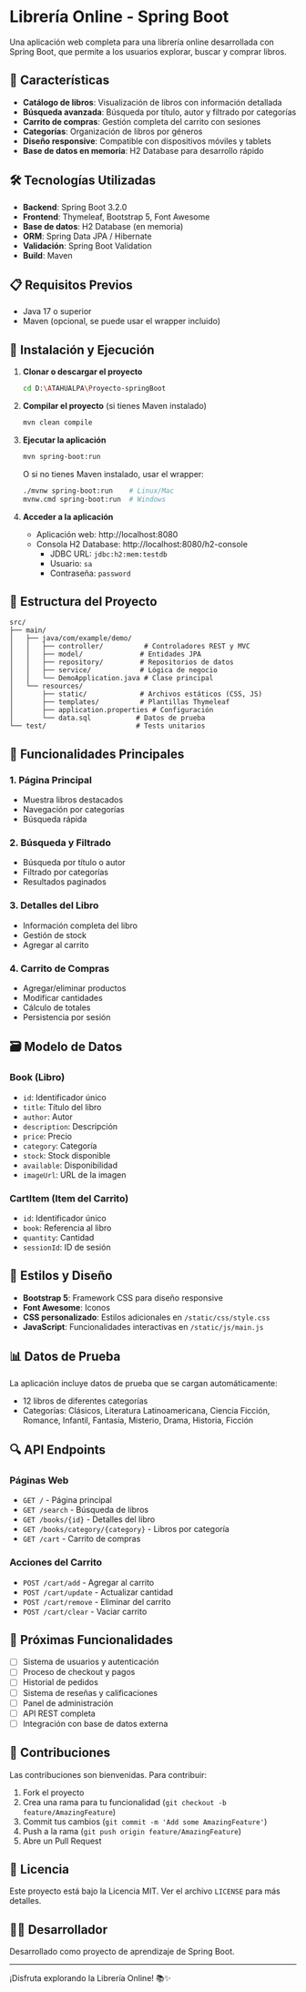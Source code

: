 # Librería Online - Spring Boot

Una aplicación web completa para una librería online desarrollada con Spring Boot, que permite a los usuarios explorar, buscar y comprar libros.

## 🚀 Características

- **Catálogo de libros**: Visualización de libros con información detallada
- **Búsqueda avanzada**: Búsqueda por título, autor y filtrado por categorías
- **Carrito de compras**: Gestión completa del carrito con sesiones
- **Categorías**: Organización de libros por géneros
- **Diseño responsive**: Compatible con dispositivos móviles y tablets
- **Base de datos en memoria**: H2 Database para desarrollo rápido

## 🛠️ Tecnologías Utilizadas

- **Backend**: Spring Boot 3.2.0
- **Frontend**: Thymeleaf, Bootstrap 5, Font Awesome
- **Base de datos**: H2 Database (en memoria)
- **ORM**: Spring Data JPA / Hibernate
- **Validación**: Spring Boot Validation
- **Build**: Maven

## 📋 Requisitos Previos

- Java 17 o superior
- Maven (opcional, se puede usar el wrapper incluido)

## 🔧 Instalación y Ejecución

1. **Clonar o descargar el proyecto**
   ```bash
   cd D:\ATAHUALPA\Proyecto-springBoot
   ```

2. **Compilar el proyecto** (si tienes Maven instalado)
   ```bash
   mvn clean compile
   ```

3. **Ejecutar la aplicación**
   ```bash
   mvn spring-boot:run
   ```
   
   O si no tienes Maven instalado, usar el wrapper:
   ```bash
   ./mvnw spring-boot:run    # Linux/Mac
   mvnw.cmd spring-boot:run  # Windows
   ```

4. **Acceder a la aplicación**
   - Aplicación web: http://localhost:8080
   - Consola H2 Database: http://localhost:8080/h2-console
     - JDBC URL: `jdbc:h2:mem:testdb`
     - Usuario: `sa`
     - Contraseña: `password`

## 📁 Estructura del Proyecto

```
src/
├── main/
│   ├── java/com/example/demo/
│   │   ├── controller/          # Controladores REST y MVC
│   │   ├── model/              # Entidades JPA
│   │   ├── repository/         # Repositorios de datos
│   │   ├── service/            # Lógica de negocio
│   │   └── DemoApplication.java # Clase principal
│   └── resources/
│       ├── static/             # Archivos estáticos (CSS, JS)
│       ├── templates/          # Plantillas Thymeleaf
│       ├── application.properties # Configuración
│       └── data.sql           # Datos de prueba
└── test/                      # Tests unitarios
```

## 🎯 Funcionalidades Principales

### 1. Página Principal
- Muestra libros destacados
- Navegación por categorías
- Búsqueda rápida

### 2. Búsqueda y Filtrado
- Búsqueda por título o autor
- Filtrado por categorías
- Resultados paginados

### 3. Detalles del Libro
- Información completa del libro
- Gestión de stock
- Agregar al carrito

### 4. Carrito de Compras
- Agregar/eliminar productos
- Modificar cantidades
- Cálculo de totales
- Persistencia por sesión

## 🗃️ Modelo de Datos

### Book (Libro)
- `id`: Identificador único
- `title`: Título del libro
- `author`: Autor
- `description`: Descripción
- `price`: Precio
- `category`: Categoría
- `stock`: Stock disponible
- `available`: Disponibilidad
- `imageUrl`: URL de la imagen

### CartItem (Item del Carrito)
- `id`: Identificador único
- `book`: Referencia al libro
- `quantity`: Cantidad
- `sessionId`: ID de sesión

## 🎨 Estilos y Diseño

- **Bootstrap 5**: Framework CSS para diseño responsive
- **Font Awesome**: Iconos
- **CSS personalizado**: Estilos adicionales en `/static/css/style.css`
- **JavaScript**: Funcionalidades interactivas en `/static/js/main.js`

## 📊 Datos de Prueba

La aplicación incluye datos de prueba que se cargan automáticamente:
- 12 libros de diferentes categorías
- Categorías: Clásicos, Literatura Latinoamericana, Ciencia Ficción, Romance, Infantil, Fantasía, Misterio, Drama, Historia, Ficción

## 🔍 API Endpoints

### Páginas Web
- `GET /` - Página principal
- `GET /search` - Búsqueda de libros
- `GET /books/{id}` - Detalles del libro
- `GET /books/category/{category}` - Libros por categoría
- `GET /cart` - Carrito de compras

### Acciones del Carrito
- `POST /cart/add` - Agregar al carrito
- `POST /cart/update` - Actualizar cantidad
- `POST /cart/remove` - Eliminar del carrito
- `POST /cart/clear` - Vaciar carrito

## 🚧 Próximas Funcionalidades

- [ ] Sistema de usuarios y autenticación
- [ ] Proceso de checkout y pagos
- [ ] Historial de pedidos
- [ ] Sistema de reseñas y calificaciones
- [ ] Panel de administración
- [ ] API REST completa
- [ ] Integración con base de datos externa

## 🤝 Contribuciones

Las contribuciones son bienvenidas. Para contribuir:

1. Fork el proyecto
2. Crea una rama para tu funcionalidad (`git checkout -b feature/AmazingFeature`)
3. Commit tus cambios (`git commit -m 'Add some AmazingFeature'`)
4. Push a la rama (`git push origin feature/AmazingFeature`)
5. Abre un Pull Request

## 📝 Licencia

Este proyecto está bajo la Licencia MIT. Ver el archivo `LICENSE` para más detalles.

## 👨‍💻 Desarrollador

Desarrollado como proyecto de aprendizaje de Spring Boot.

---

¡Disfruta explorando la Librería Online! 📚✨